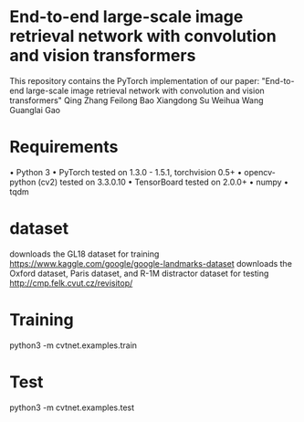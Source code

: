 # End-to-end large-scale image retrieval network with convolution and vision transformers
This repository contains the PyTorch implementation of our paper: "End-to-end large-scale image retrieval network with convolution and vision transformers" Qing Zhang Feilong Bao Xiangdong Su Weihua Wang Guanglai Gao

# Requirements
•	Python 3
•	PyTorch tested on 1.3.0 - 1.5.1, torchvision 0.5+
•	opencv-python (cv2) tested on 3.3.0.10
•	TensorBoard tested on 2.0.0+
•	numpy
•	tqdm

# dataset

downloads the GL18 dataset for training https://www.kaggle.com/google/google-landmarks-dataset
downloads the Oxford dataset, Paris dataset, and R-1M distractor dataset for testing http://cmp.felk.cvut.cz/revisitop/

# Training

python3 -m cvtnet.examples.train

# Test

python3 -m cvtnet.examples.test

